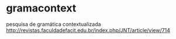 # gramacontext
pesquisa de gramática contextualizada
http://revistas.faculdadefacit.edu.br/index.php/JNT/article/view/714
